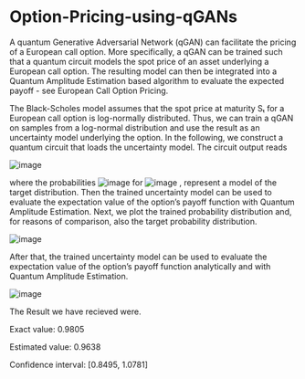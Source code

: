 # Option-Pricing-using-qGANs
A quantum Generative Adversarial Network (qGAN) can facilitate the pricing of a European call option. More specifically, a qGAN can be trained such that a quantum circuit models the spot price of an asset underlying a European call option. The resulting model can then be integrated into a Quantum Amplitude Estimation based algorithm to evaluate the expected payoff - see European Call Option Pricing. 

The Black-Scholes model assumes that the spot price at maturity Sₜ for a European call option is log-normally distributed. Thus, we can train a qGAN on samples from a log-normal distribution and use the result as an uncertainty model underlying the option. In the following, we construct a quantum circuit that loads the uncertainty model. The circuit output reads

![image](https://user-images.githubusercontent.com/56102543/176603871-c8a287a5-2d17-4fee-b9b5-84d74a1996e5.png)

where the probabilities ![image](https://user-images.githubusercontent.com/56102543/176604235-7a8f8a2b-4c72-4237-bdfc-e2c29bbbe4c1.png) for ![image](https://user-images.githubusercontent.com/56102543/176604176-6656c7b5-47f8-4d45-9e12-593780431fed.png) , represent a model of the target distribution.
 Then the trained uncertainty model can be used to evaluate the expectation value of the option’s payoff function with Quantum Amplitude Estimation.
 Next, we plot the trained probability distribution and, for reasons of comparison, also the target probability distribution.
 
 ![image](https://user-images.githubusercontent.com/56102543/176602710-401fd5cb-bcbf-470a-aa83-0ec8ba7b5d78.png)

 After that, the trained uncertainty model can be used to evaluate the expectation value of the option’s payoff function analytically and with Quantum Amplitude Estimation.

![image](https://user-images.githubusercontent.com/56102543/176602785-2eda2e7b-9827-4c80-8254-1c85bf9e7af4.png)
 
 The Result we have recieved were.
 
 Exact value:        	0.9805
 
Estimated value:    	0.9638

Confidence interval:	[0.8495, 1.0781]

